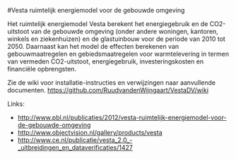 #Vesta ruimtelijk energiemodel voor de gebouwde omgeving

Het ruimtelijk energiemodel Vesta berekent het energiegebruik en de CO2-uitstoot van de gebouwde omgeving (onder andere woningen, kantoren, winkels en ziekenhuizen) en de glastuinbouw voor de periode van 2010 tot 2050. Daarnaast kan het model de effecten berekenen van gebouwmaatregelen en gebiedsmaatregelen voor warmtelevering in termen van vermeden CO2-uitstoot, energiegebruik, investeringskosten en financiële opbrengsten.

Zie de wiki voor installatie-instructies en verwijzingen naar aanvullende documenten.
https://github.com/RuudvandenWijngaart/VestaDV/wiki

Links:
* http://www.pbl.nl/publicaties/2012/vesta-ruimtelijk-energiemodel-voor-de-gebouwde-omgeving
* http://www.objectvision.nl/gallery/products/vesta
* http://www.ce.nl/publicatie/vesta_2.0_-_uitbreidingen_en_dataverificaties/1427

